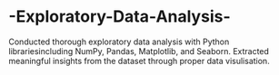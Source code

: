 # -Exploratory-Data-Analysis-
Conducted thorough exploratory data analysis with Python
librariesincluding NumPy, Pandas, Matplotlib, and Seaborn.
Extracted meaningful insights from the dataset through
proper data visulisation.
